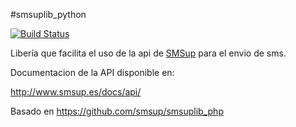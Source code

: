 #smsuplib_python

[![Build Status](https://travis-ci.org/abellosovic/smsuplib_python.svg?branch=master)](https://travis-ci.org/abellosovic/smsuplib_python)

Libería que facilita el uso de la api de [SMSup](https://www.smsup.es/) para el envio de sms.

Documentacion de la API disponible en:

http://www.smsup.es/docs/api/

Basado en https://github.com/smsup/smsuplib_php
